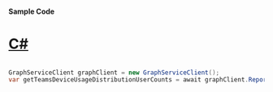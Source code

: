 #### Sample Code
# [C#](#tab/Csharp)

```C#

GraphServiceClient graphClient = new GraphServiceClient();
var getTeamsDeviceUsageDistributionUserCounts = await graphClient.Reports.GetTeamsDeviceUsageDistributionUserCounts().Request().GetAsync();

```